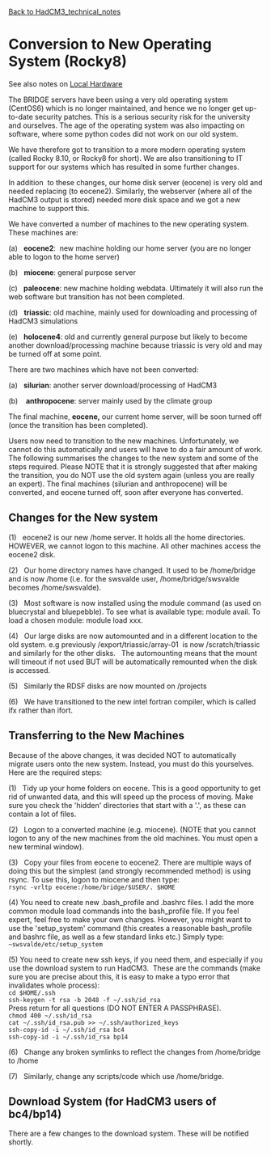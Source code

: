 [Back to HadCM3_technical_notes](HadCM3_technical_notes.md)

# Conversion to New Operating System (Rocky8)

See also notes on [Local Hardware](Local_hardware)

The BRIDGE servers have been using a very old operating system (CentOS6) which is no longer maintained, and hence we no longer get up-to-date security patches. This is a serious security risk for the university and ourselves. The age of the operating system was also impacting on software, where some python codes did not work on our old system.

We have therefore got to transition to a more modern operating system (called Rocky 8.10, or Rocky8 for short). We are also transitioning to IT support for our systems which has resulted in some further changes.

In addition  to these changes, our home disk server (eocene) is very old and needed replacing (to eocene2). Similarly, the webserver (where all of the HadCM3 output is stored) needed more disk space and we got a new machine to support this.

We have converted a number of machines to the new operating system. These machines are:

(a)   **eocene2**:  new machine holding our home server (you are no longer able to logon to the home server)

(b)   **miocene**: general purpose server

(c)   **paleocene**: new machine holding webdata. Ultimately it will also run the web software but transition has not been completed.

(d)   **triassic**: old machine, mainly used for downloading and processing of HadCM3 simulations

(e)   **holocene4**: old and currently general purpose but likely to become another download/processing machine because triassic is very old and may be turned off at some point.

There are two machines which have not been converted:

(a)   **silurian**: another server download/processing of HadCM3

(b)    **anthropocene**: server mainly used by the climate group

The final machine, **eocene,** our current home server, will be soon turned off (once the transition has been completed).

Users now need to transition to the new machines. Unfortunately, we cannot do this automatically and users will have to do a fair amount of work. The following summarises the changes to the new system and some of the steps required. Please NOTE that it is strongly suggested that after making the transition, you do NOT use the old system again (unless you are really an expert). The final machines (silurian and anthropocene) will be converted, and eocene turned off, soon after everyone has converted.

## Changes for the New system

(1)   eocene2 is our new /home server. It holds all the home directories. HOWEVER, we cannot logon to this machine. All other machines access the eocene2 disk.

(2)   Our home directory names have changed. It used to be /home/bridge and is now /home (i.e. for the swsvalde user, /home/bridge/swsvalde becomes /home/swsvalde).

(3)   Most software is now installed using the module command (as used on bluecrystal and bluepebble). To see what is available type: module avail. To load a chosen module: module load xxx.

(4)   Our large disks are now automounted and in a different location to the old system. e.g previously /export/triassic/array-01  is now /scratch/triassic and similarly for the other disks.   The automounting means that the mount will timeout if not used BUT will be automatically remounted when the disk is accessed.

(5)   Similarly the RDSF disks are now mounted on /projects

(6)   We have transitioned to the new intel fortran compiler, which is called ifx rather than ifort.


## Transferring to the New Machines

Because of the above changes, it was decided NOT to automatically migrate users onto the new system. Instead, you must do this yourselves. Here are the required steps:

(1)   Tidy up your home folders on eocene.  This is a good opportunity to get rid of unwanted data, and this will speed up the process of moving.  Make sure you check the 'hidden' directories that start with a '.', as these can contain a lot of files.

(2)   Logon to a converted machine (e.g. miocene). (NOTE that you cannot logon to any of the new machines from the old machines. You must open a new terminal window).

(3)   Copy your files from eocene to eocene2. There are multiple ways of doing this but the simplest (and strongly recommended method) is using rsync. To use this, logon to miocene and then type:  
`rsync -vrltp eocene:/home/bridge/$USER/. $HOME` 

(4)   You need to create new .bash_profile and .bashrc files. I add the more common module load commands into the bash_profile file. If you feel expert, feel free to make your own changes. However, you might want to use the 'setup_system' command (this creates a reasonable bash_profile and bashrc file, as well as a few standard links etc.) Simply type:  
`~swsvalde/etc/setup_system`

(5)   You need to create new ssh keys, if you need them, and especially if you use the download system to run HadCM3.  These are the commands (make sure you are precise about this, it is easy to make a typo error that invalidates whole process):  
`cd $HOME/.ssh`  
`ssh-keygen -t rsa -b 2048 -f ~/.ssh/id_rsa`  
Press return for all questions (DO NOT ENTER A PASSPHRASE).  
`chmod 400 ~/.ssh/id_rsa`  
`cat ~/.ssh/id_rsa.pub >> ~/.ssh/authorized_keys`  
`ssh-copy-id -i ~/.ssh/id_rsa bc4`  
`ssh-copy-id -i ~/.ssh/id_rsa bp14`

(6)   Change any broken symlinks to reflect the changes from /home/bridge to /home

(7)   Similarly, change any scripts/code which use /home/bridge.

## Download System (for HadCM3 users of bc4/bp14)

There are a few changes to the download system. These will be notified shortly.

